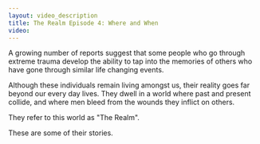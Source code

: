 ```yaml
---
layout: video_description 
title: The Realm Episode 4: Where and When 
video:
---
```


A growing number of reports suggest that some people who go through extreme trauma develop the ability to tap into the memories of others who have gone through similar life changing events.

Although these individuals remain living amongst us, their reality goes far beyond our every day lives. They dwell in a world where past and present collide, and where men bleed from the wounds they inflict on others.

They refer to this world as "The Realm".

These are some of their stories.
